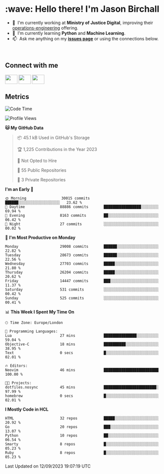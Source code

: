 <h1 align="left" id="jason-title">:wave: Hello there! I'm Jason Birchall</h1>

- :office: &nbsp;I'm currently working at **Ministry of Justice Digital**, improving their [operations-engineering](https://github.com/ministryofjustice/operations-engineering) offering.
- :seedling: &nbsp;I’m currently learning **Python** and **Machine Learning**.
- :mailbox: &nbsp;Ask me anything on my **[issues page]** or using the connections below.


<br>

<h2>Connect with me</h2>
<p>
<a href="https://twitter.com/jsonBirchall" target="blank"><img align="center" src="https://cdn.jsdelivr.net/npm/simple-icons@3.0.1/icons/twitter.svg" alt="" height="30" width="40" /></a>
<a href="https://keybase.io/json0" target="blank"><img align="center" src="https://cdn.jsdelivr.net/npm/simple-icons@3.0.1/icons/keybase.svg" alt="" height="30" width="40" /></a>
<a href="https://www.reddit.com/user/kakorate" target="blank"><img align="center" src="https://cdn.jsdelivr.net/npm/simple-icons@3.0.1/icons/reddit.svg" alt="" height="30" width="40" /></a>
</p>

<h2>Metrics</h2>

<!--START_SECTION:waka-->
![Code Time](http://img.shields.io/badge/Code%20Time-1%2C205%20hrs%2014%20mins-blue)

![Profile Views](http://img.shields.io/badge/Profile%20Views-0-blue)

**🐱 My GitHub Data** 

> 📦 45.1 kB Used in GitHub's Storage 
 > 
> 🏆 1,225 Contributions in the Year 2023
 > 
> 🚫 Not Opted to Hire
 > 
> 📜 55 Public Repositories 
 > 
> 🔑 3 Private Repositories 
 > 
**I'm an Early 🐤** 

```text
🌞 Morning                30015 commits       ██████░░░░░░░░░░░░░░░░░░░   23.62 % 
🌆 Daytime                88886 commits       █████████████████░░░░░░░░   69.94 % 
🌃 Evening                8163 commits        ██░░░░░░░░░░░░░░░░░░░░░░░   06.42 % 
🌙 Night                  27 commits          ░░░░░░░░░░░░░░░░░░░░░░░░░   00.02 % 
```
📅 **I'm Most Productive on Monday** 

```text
Monday                   29008 commits       ██████░░░░░░░░░░░░░░░░░░░   22.82 % 
Tuesday                  28673 commits       ██████░░░░░░░░░░░░░░░░░░░   22.56 % 
Wednesday                27703 commits       █████░░░░░░░░░░░░░░░░░░░░   21.80 % 
Thursday                 26204 commits       █████░░░░░░░░░░░░░░░░░░░░   20.62 % 
Friday                   14447 commits       ███░░░░░░░░░░░░░░░░░░░░░░   11.37 % 
Saturday                 531 commits         ░░░░░░░░░░░░░░░░░░░░░░░░░   00.42 % 
Sunday                   525 commits         ░░░░░░░░░░░░░░░░░░░░░░░░░   00.41 % 
```


📊 **This Week I Spent My Time On** 

```text
🕑︎ Time Zone: Europe/London

💬 Programming Languages: 
Lua                      27 mins             ███████████████░░░░░░░░░░   59.04 % 
Objective-C              18 mins             ██████████░░░░░░░░░░░░░░░   38.95 % 
Text                     0 secs              █░░░░░░░░░░░░░░░░░░░░░░░░   02.01 % 

🔥 Editors: 
Neovim                   46 mins             █████████████████████████   100.00 % 

🐱‍💻 Projects: 
dotfiles.nosync          45 mins             ████████████████████████░   97.99 % 
homebrew                 0 secs              █░░░░░░░░░░░░░░░░░░░░░░░░   02.01 % 
```

**I Mostly Code in HCL** 

```text
HTML                     32 repos            █████░░░░░░░░░░░░░░░░░░░░   20.92 % 
Go                       20 repos            ███░░░░░░░░░░░░░░░░░░░░░░   13.07 % 
Python                   10 repos            ██░░░░░░░░░░░░░░░░░░░░░░░   06.54 % 
Smarty                   8 repos             █░░░░░░░░░░░░░░░░░░░░░░░░   05.23 % 
Ruby                     8 repos             █░░░░░░░░░░░░░░░░░░░░░░░░   05.23 % 
```




 Last Updated on 12/09/2023 19:07:19 UTC
<!--END_SECTION:waka-->

<!-- links -->

[issues page]: https://github.com/jasonBirchall/jasonBirchall/issues "jasonBirchall/issues"

